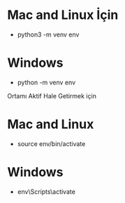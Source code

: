 # Mac and Linux İçin
- python3 -m venv env
# Windows 
- python -m venv env

Ortamı Aktif Hale Getirmek için 
# Mac and Linux
- source env/bin/activate
# Windows 
- env\Scripts\activate

